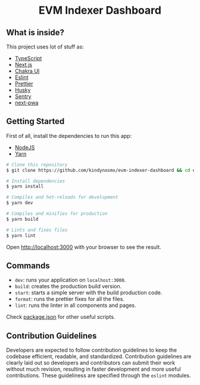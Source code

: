 <h1 align="center">
<strong>EVM Indexer Dashboard</strong>
</h1>

## What is inside?

This project uses lot of stuff as:

- [TypeScript](https://www.typescriptlang.org)
- [Next.js](https://nextjs.org)
- [Chakra UI](https://chakra-ui.com)
- [Eslint](https://eslint.org)
- [Prettier](https://prettier.io)
- [Husky](https://github.com/typicode/husky)
- [Sentry](https://sentry.io/)
- [next-pwa](https://www.npmjs.com/package/next-pwa)

## Getting Started

First of all, install the dependencies to run this app:

- [NodeJS](https://nodejs.org)
- [Yarn](https://classic.yarnpkg.com/en/docs/cli/install/)

```bash
# Clone this repository
$ git clone https://github.com/kindynosmx/evm-indexer-dashboard && cd evm-indexer-dashboard

# Install dependencies
$ yarn install

# Compiles and hot-reloads for development
$ yarn dev

# Compiles and minifies for production
$ yarn build

# Lints and fixes files
$ yarn lint
```

Open [http://localhost:3000](http://localhost:3000) with your browser to see the result.

## Commands

- `dev`: runs your application on `localhost:3000`.
- `build`: creates the production build version.
- `start`: starts a simple server with the build production code.
- `format`: runs the prettier fixes for all the files.
- `lint`: runs the linter in all components and pages.

Check [package.json](./package.json) for other useful scripts.

## Contribution Guidelines

Developers are expected to follow contribution guidelines to keep the codebase efficient, readable, and standardized. Contribution guidelines are clearly laid out so developers and contributors can submit their work without much revision, resulting in faster development and more useful contributions. These guideliness are specified through the `eslint` modules.
